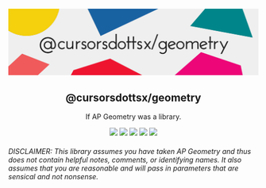 ![Banner](./geometry.png)

<div align="center">
        <h2>@cursorsdottsx/geometry</h2>
        <p>If AP Geometry was a library.</p>
        <img src="https://forthebadge.com/images/badges/fuck-it-ship-it.svg" />
        <img src="https://forthebadge.com/images/badges/made-with-typescript.svg" />
        <img src="https://forthebadge.com/images/badges/powered-by-black-magic.svg" />
        <img src="https://forthebadge.com/images/badges/60-percent-of-the-time-works-every-time.svg" />
        <img src="https://forthebadge.com/images/badges/fixed-bugs.svg" />
</div>

###### DISCLAIMER: This library assumes you have taken AP Geometry and thus does not contain helpful notes, comments, or identifying names. It also assumes that you are reasonable and will pass in parameters that are sensical and not nonsense.
